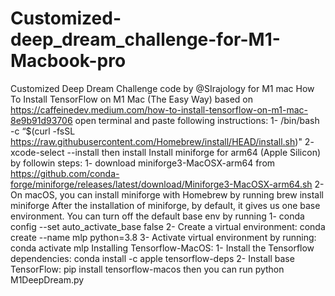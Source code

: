 # Customized-deep_dream_challenge-for-M1-Macbook-pro
Customized Deep Dream Challenge code by @SIrajology for M1 mac 
How To Install TensorFlow on M1 Mac (The Easy Way) based on https://caffeinedev.medium.com/how-to-install-tensorflow-on-m1-mac-8e9b91d93706
open terminal and paste  following instructions: 
1-       /bin/bash -c “$(curl -fsSL https://raw.githubusercontent.com/Homebrew/install/HEAD/install.sh)"
2-       xcode-select --install
then install Install miniforge for arm64 (Apple Silicon) by followin steps:
 1-       download miniforge3-MacOSX-arm64 from https://github.com/conda-forge/miniforge/releases/latest/download/Miniforge3-MacOSX-arm64.sh
 2-       On macOS, you can install miniforge with Homebrew by running
          brew install miniforge
 After the installation of miniforge, by default, it gives us one base environment. You can turn off the default base env by running
  1-       conda config --set auto_activate_base false
  2-       Create a virtual environment:
              conda create --name mlp python=3.8
  3-       Activate virtual environment by running:
              conda activate mlp
Installing Tensorflow-MacOS:
  1-       Install the Tensorflow dependencies:
               conda install -c apple tensorflow-deps
  2-       Install base TensorFlow:
               pip install tensorflow-macos
  then you can run
            python M1DeepDream.py
           
